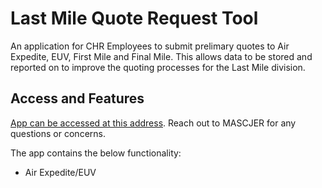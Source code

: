 # Last Mile Quote Request Tool

An application for CHR Employees to submit prelimary quotes to Air Expedite, EUV, First Mile and Final Mile. This allows data to be stored and reported on to improve the quoting processes for the Last Mile division. 

## Access and Features

[App can be accessed at this address](http://lin2dv2ap209:3001/). Reach out to MASCJER for any questions or concerns.

The app contains the below functionality:
  - Air Expedite/EUV
